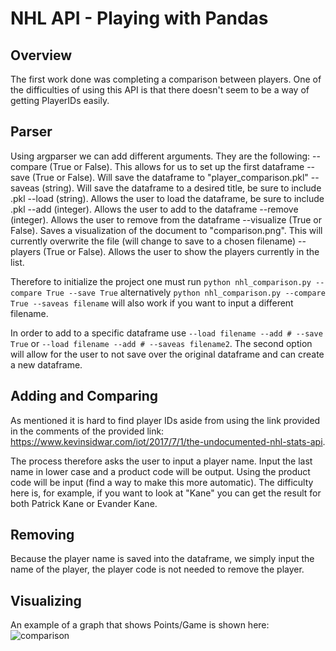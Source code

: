 # NHL API - Playing with Pandas

## Overview
The first work done was completing a comparison between players. One of the difficulties of using this API is that there doesn't seem to be a way of getting PlayerIDs easily. 

## Parser
Using argparser we can add different arguments. They are the following:
--compare (True or False). This allows for us to set up the first dataframe 
--save (True or False). Will save the dataframe to "player_comparison.pkl"
--saveas (string). Will save the dataframe to a desired title, be sure to include .pkl
--load (string). Allows the user to load the dataframe, be sure to include .pkl
--add (integer). Allows the user to add to the dataframe
--remove (integer). Allows the user to remove from the dataframe
--visualize (True or False). Saves a visualization of the document to "comparison.png". This will currently overwrite the file (will change to save to a chosen filename)
--players (True or False). Allows the user to show the players currently in the list. 

Therefore to initialize the project one must run ``` python nhl_comparison.py --compare True --save True ``` alternatively ``` python nhl_comparison.py --compare True --saveas filename ```
will also work if you want to input a different filename. 

In order to add to a specific dataframe use ``` --load filename --add # --save True ``` or  ```--load filename --add # --saveas filename2```. The second option will allow for the user to not save over the original dataframe and can create a new dataframe. 

## Adding and Comparing
As mentioned it is hard to find player IDs aside from using the link provided in the comments of the provided link: https://www.kevinsidwar.com/iot/2017/7/1/the-undocumented-nhl-stats-api. 

The process therefore asks the user to input a player name. Input the last name in lower case and a product code will be output. Using the product code will be input (find a way to make this more automatic). The difficulty here is, for example, if you want to look at "Kane" you can get the result for both Patrick Kane or Evander Kane. 

## Removing
Because the player name is saved into the dataframe, we simply input the name of the player, the player code is not needed to remove the player. 

## Visualizing
An example of a graph that shows Points/Game is shown here:
![comparison](https://user-images.githubusercontent.com/38801847/52666990-b45aa400-2edd-11e9-850d-e001d1040bc9.png)


